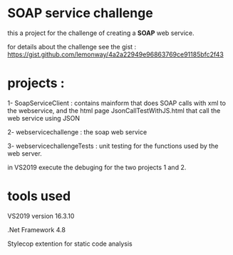 # SOAP service challenge

this a project for the challenge of creating a **SOAP** web service.

for details about the challenge see the gist : https://gist.github.com/lemonway/4a2a22949e96863769ce91185bfc2f43

# projects : 

1- SoapServiceClient        : contains mainform that does SOAP calls with xml to the webservice, 
                              and the html page JsonCallTestWithJS.html that call the web service using JSON

2- webservicechallenge      : the soap web service

3- webservicechallengeTests : unit testing for the functions used by the web server.


in VS2019 execute the debuging for the two projects 1 and 2.

# tools used

VS2019 version 16.3.10

.Net Framework 4.8

Stylecop extention for static code analysis

